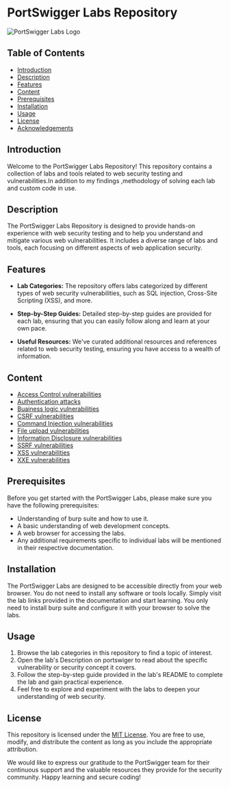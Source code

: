 # PortSwigger Labs Repository

![PortSwigger Labs Logo](https://www.qbssoftware.com/image/cache/catalog/Vendor%20Logos/PORTSWIGGE-600x315w.png)

## Table of Contents
- [Introduction](#introduction)
- [Description](#description)
- [Features](#features)
- [Content](#Content)
- [Prerequisites](#prerequisites)
- [Installation](#installation)
- [Usage](#usage)
- [License](#license)
- [Acknowledgements](#acknowledgements)

## Introduction

Welcome to the PortSwigger Labs Repository! This repository contains a collection of labs and tools related to web security testing and vulnerabilities.In addition to my findings ,methodology of solving each lab and custom code in use.
## Description

The PortSwigger Labs Repository is designed to provide hands-on experience with web security testing and to help you understand and mitigate various web vulnerabilities. It includes a diverse range of labs and tools, each focusing on different aspects of web application security.

## Features

- **Lab Categories:** The repository offers labs categorized by different types of web security vulnerabilities, such as SQL injection, Cross-Site Scripting (XSS), and more.

- **Step-by-Step Guides:** Detailed step-by-step guides are provided for each lab, ensuring that you can easily follow along and learn at your own pace.

- **Useful Resources:** We've curated additional resources and references related to web security testing, ensuring you have access to a wealth of information.

## Content
- [Access Control vulnerabilities](https://github.com/MedhatHassan/PortSwiggerLabs/tree/main/AccessControl)
- [Authentication attacks](#description)
- [Buainess logic vulnerabilities](#features)
- [CSRF vulnerabilities](#Content)
- [Command Injection vulnerabilities](#prerequisites)
- [File upload vulnerabilities](#installation)
- [Information Disclosure vulnerabilities](#usage)
- [SSRF vulnerabilities](#license)
- [XSS vulnerabilities](#acknowledgements)
- [XXE vulnerabilities](#license)

## Prerequisites

Before you get started with the PortSwigger Labs, please make sure you have the following prerequisites:
- Understanding of burp suite and how to use it.
- A basic understanding of web development concepts.
- A web browser for accessing the labs.
- Any additional requirements specific to individual labs will be mentioned in their respective documentation.

## Installation

The PortSwigger Labs are designed to be accessible directly from your web browser. You do not need to install any software or tools locally. Simply visit the lab links provided in the documentation and start learning.
You only need to install burp suite and configure it with your browser to solve the labs.

## Usage

1. Browse the lab categories in this repository to find a topic of interest.
2. Open the lab's Description on portswiger to read about the specific vulnerability or security concept it covers.
3. Follow the step-by-step guide provided in the lab's README to complete the lab and gain practical experience.
4. Feel free to explore and experiment with the labs to deepen your understanding of web security.

## License

This repository is licensed under the [MIT License](LICENSE.md). You are free to use, modify, and distribute the content as long as you include the appropriate attribution.

We would like to express our gratitude to the PortSwigger team for their continuous support and the valuable resources they provide for the security community.
Happy learning and secure coding!

